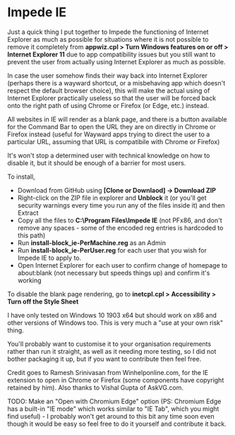 # Impede IE

Just a quick thing I put together to Impede the functioning of Internet Explorer as much as possible for situations where it is not possible to remove it completely from **appwiz.cpl > Turn Windows features on or off > Internet Explorer 11** due to app compatibility issues but you still want to prevent the user from actually using Internet Explorer as much as possible.

In case the user somehow finds their way back into Internet Explorer (perhaps there is a wayward shortcut, or a misbehaving app which doesn't respect the default browser choice), this will make the actual using of Internet Explorer practically useless so that the user will be forced back onto the right path of using Chrome or Firefox (or Edge, etc.) instead.

All websites in IE will render as a blank page, and there is a button available for the Command Bar to open the URL they are on directly in Chrome or Firefox instead (useful for Wayward apps trying to direct the user to a particular URL, assuming that URL is compatibile with Chrome or Firefox)

It's won't stop a determined user with technical knowledge on how to disable it, but it should be enough of a barrier for most users.

To install, 

* Download from GitHub using **[Clone or Downlaod] -> Download ZIP**
* Right-click on the ZIP file in explorer and **Unblock** it (or you'll get security warnings every time you run any of the files inside  it) and then Extract
* Copy all the files to **C:\Program Files\Impede IE** (not PFx86, and don't remove  any spaces - some of the encoded reg entries is hardcoded to this path) 
* Run **install-block_ie-PerMachine.reg** as an Admin
* Run **install-block_ie-PerUser.reg** for each user that you wish for Impede IE to apply to.
* Open Internet Explorer for each user to  confirm change of homepage to about:blank (not necessary but speeds things up) and confirm it's working 

To disable the blank page rendering, go to **inetcpl.cpl > Accessibility > Turn off the Style Sheet**

I have only tested on Windows 10 1903 x64 but should work on x86 and other versions of Windows too. This is very much a "use at your own risk" thing. 

You'll probably want to customise it to your organisation requirements rather than run it straight, as well as it needing more testing, so I did not bother packaging it up, but if you want to contribute then feel free.

Credit goes to Ramesh Srinivasan from Winhelponline.com, for the IE extension to open in Chrome or Firefox (some components have copyright retained by him). Also thanks to Vishal Gupta of AskVG.com.

TODO: Make an "Open with Chromium Edge" option (PS: Chromium Edge has a built-in "IE mode" which works similar to "IE Tab", which you might find useful) - I probably won't get around to this bit any time soon even though it would be easy so feel free to do it yourself and contribute it back.
